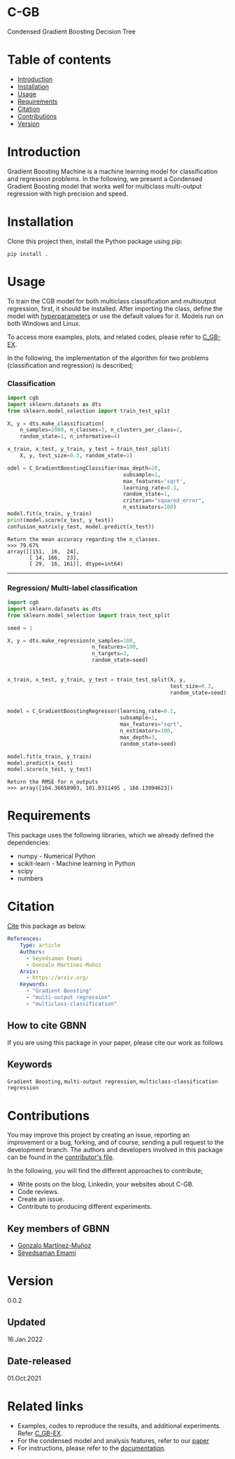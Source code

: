# C-GB
Condensed Gradient Boosting Decision Tree

# Table of contents
* [Introduction](#Introduction)
* [Installation](#Installation)
* [Usage](#Usage)
* [Requirements](#Requirements)
* [Citation](#Citation)
* [Contributions](#Contributions)
* [Version](#Version)

# Introduction
Gradient Boosting Machine is a machine learning model for classification and regression problems. In the following, we present a Condensed Gradient Boosting model that works well for multiclass multi-output regression with high precision and speed. 


# Installation
Clone this project then, install the Python package using pip:

`pip install .`


# Usage
To train the CGB model for both multiclass classification and multioutput regression, first, it should be installed.
After importing the class, define the model with [hyperparameters](https://github.com/samanemami/C-GB/blob/main/docs/parameters.rst) or use the default values for it.
Models run on both Windows and Linux.

To access more examples, plots, and related codes, please refer to [C_GB-EX](https://github.com/samanemami/C_GB-EX).

In the following, the implementation of the algorithm for two problems (classification and regression) is described;

### Classification
```Python
import cgb
import sklearn.datasets as dts
from sklearn.model_selection import train_test_split

X, y = dts.make_classification(
    n_samples=2000, n_classes=3, n_clusters_per_class=2,
    random_state=1, n_informative=4)

x_train, x_test, y_train, y_test = train_test_split(
    X, y, test_size=0.3, random_state=1)

odel = C_GradientBoostingClassifier(max_depth=20,
                                     subsample=1,
                                     max_features='sqrt',
                                     learning_rate=0.1,
                                     random_state=1,
                                     criterion="squared_error",
                                     n_estimators=100)
model.fit(x_train, y_train)
print(model.score(x_test, y_test))
confusion_matrix(y_test, model.predict(x_test))
```
```output
Return the mean accuracy regarding the n_classes.
>>> 79.67%
array([[151,  16,  24],
       [ 14, 166,  23],
       [ 29,  16, 161]], dtype=int64)
```

<hr>

### Regression/ Multi-label classification
```Python
import cgb
import sklearn.datasets as dts
from sklearn.model_selection import train_test_split

seed = 1

X, y = dts.make_regression(n_samples=100,
                           n_features=100,
                           n_targets=3,
                           random_state=seed)
                           
                           
x_train, x_test, y_train, y_test = train_test_split(X, y,
                                                    test_size=0.3, 
                                                    random_state=seed)


model = C_GradientBoostingRegressor(learning_rate=0.1,
                                    subsample=1,
                                    max_features="sqrt",
                                    n_estimators=100,
                                    max_depth=3,
                                    random_state=seed)

model.fit(x_train, y_train)
model.predict(x_test)
model.score(x_test, y_test)
```
```output
Return the RMSE for n_outputs
>>> array([164.36658903, 101.0311495 , 166.13994623])
```

# Requirements
This package uses the following libraries, which we already defined the dependencies:

<ul>
  <li>numpy - Numerical Python</li>
  <li>scikit-learn - Machine learning in Python</li>
  <li>scipy</li>
  <li>numbers</li>
</ul>

# Citation
[Cite](CITATION.cff) this package as below.

```yaml
References:
    Type: article
    Authors:
      - Seyedsaman Emami
      - Gonzalo Martínez-Muñoz
    Arxiv:
      - https://arxiv.org/
    Keywords:
      - "Gradient Boosting"
      - "multi-output regression"
      - "multiclass-classification"
```
## How to cite GBNN
If you are using this package in your paper, please cite our work as follows
## Keywords
`Gradient Boosting`, `multi-output regression`, `multiclass-classification regression`


# Contributions
You may improve this project by creating an issue, reporting an improvement or a bug, forking, and of course, sending a pull request to the development branch. 
The authors and developers involved in this package can be found in the [contributor's file](contributors.txt).

In the following, you will find the different approaches to contribute;
<ul>
    <li> Write posts on the blog, Linkedin, your websites about C-GB. </li>
    <li> Code reviews. </li>
    <li> Create an issue. </li>
    <li> Contribute to producing different experiments. </li>
</ul>

## Key members of GBNN
* [Gonzalo Martínez-Muñoz](https://github.com/gmarmu)
* [Seyedsaman Emami](https://github.com/samanemami)

# Version
0.0.2

## Updated
16.Jan.2022

## Date-released
01.Oct.2021

# Related links
* Examples, codes to reproduce the results, and additional experiments. Refer [C_GB-EX](https://github.com/samanemami/C_GB-EX).
* For the condensed model and analysis features, refer to our [paper](#)
* For instructions, please refer to the [documentation](https://github.com/samanemami/C-GB/tree/main/docs).
